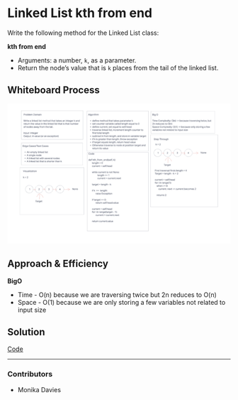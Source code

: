 # Linked List kth from end

Write the following method for the Linked List class:

**kth from end**
* Arguments: a number, `k`, as a parameter.
* Return the node’s value that is `k` places from the tail of the linked list.

## Whiteboard Process

![linked_list_kth](img/linked_list_kth.png)

## Approach & Efficiency

**BigO**
* Time - O(n) because we are traversing twice but 2n reduces to O(n)
* Space - O(1) because we are only storing a few variables not related to input size

## Solution

[Code](/Users/Alex/projects/data-structures-and-algorithms/python/data_structures/linked_list/linked_list.py)

___

### Contributors
* Monika Davies


